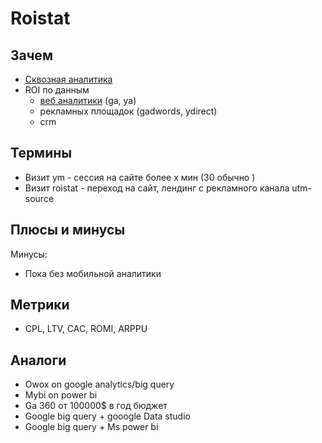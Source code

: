 # Roistat

## Зачем

- [Сквозная аналитика](../../analytic/end2end.analytic.md)
- ROI по данным
  - [веб аналитики](../../analytic/web.analytic.md) (ga, ya)
  - рекламных площадок (gadwords, ydirect)
  - crm

## Термины

- Визит ym - сессия на сайте более х мин (30 обычно )
- Визит roistat - переход на сайт, лендинг с рекламного канала utm-source

## Плюсы и минусы

Минусы:

- Пока без мобильной аналитики

## Метрики

- CPL, LTV, CAC, ROMI, ARPPU

## Аналоги

- Owox on google analytics/big query
- Mybi on power bi
- Ga 360 от 100000$ в год бюджет
- Google big query + gooogle Data studio
- Google big query + Ms power bi
